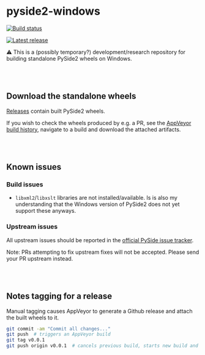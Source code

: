 # pyside2-windows

[![Build status](https://ci.appveyor.com/api/projects/status/fhgrc83ql9w09kei/branch/master?svg=true)](https://ci.appveyor.com/project/fredrikaverpil/pyside2-windows/branch/master)

[![Latest release](http://github-release-version.herokuapp.com/github/fredrikaverpil/pyside2-windows/release.svg?style=flat)](https://github.com/fredrikaverpil/pyside2-windows/releases/latest)

:warning: This is a (possibly temporary?) development/research repository for building standalone PySide2 wheels on Windows.

<br><br>


## Download the standalone wheels

[Releases](https://github.com/fredrikaverpil/pyside2-windows/releases) contain built PySide2 wheels.

If you wish to check the wheels produced by e.g. a PR, see the [AppVeyor build history](https://ci.appveyor.com/project/fredrikaverpil/pyside2-windows/history), navigate to a build and download the attached artifacts.

<br><br>


## Known issues

### Build issues

- `libxml2`/`libxslt` libraries are not installed/available. Is is also my understanding that the Windows version of PySide2 does not yet support these anyways.

### Upstream issues

All upstream issues should be reported in the [official PySide issue tracker](https://bugreports.qt.io/projects/PYSIDE/issues).

Note: PRs attempting to fix upstream fixes will not be accepted. Please send your PR upstream instead.

<br><br>


## Notes tagging for a release

Manual tagging causes AppVeyor to generate a Github release and attach the built wheels to it.

```bash
git commit -am "Commit all changes..."
git push  # triggers an AppVeyor build
git tag v0.0.1
git push origin v0.0.1  # cancels previous build, starts new build and generates release
```
